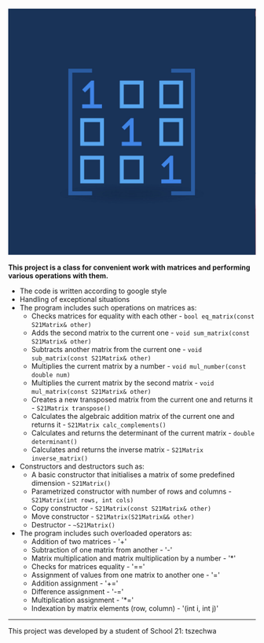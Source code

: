 ![MATRIX](./images/matrix.jpeg)

**This project is a class for convenient work with matrices and performing various operations with them.**

* The code is written according to google style
* Handling of exceptional situations
* The program includes such operations on matrices as:
  + Checks matrices for equality with each other - `bool eq_matrix(const S21Matrix& other)`
  + Adds the second matrix to the current one - `void sum_matrix(const S21Matrix& other)`
  + Subtracts another matrix from the current one - `void sub_matrix(const S21Matrix& other)`
  + Multiplies the current matrix by a number - `void mul_number(const double num)`
  + Multiplies the current matrix by the second matrix - `void mul_matrix(const S21Matrix& other)`
  + Creates a new transposed matrix from the current one and returns it - `S21Matrix transpose()`
  + Calculates the algebraic addition matrix of the current one and returns it - `S21Matrix calc_complements()`
  + Calculates and returns the determinant of the current matrix - `double determinant()`
  + Calculates and returns the inverse matrix - `S21Matrix inverse_matrix()`
* Constructors and destructors such as:
  + A basic constructor that initialises a matrix of some predefined dimension - `S21Matrix()`
  + Parametrized constructor with number of rows and columns - `S21Matrix(int rows, int cols)`
  + Copy constructor - `S21Matrix(const S21Matrix& other)`
  + Move constructor - `S21Matrix(S21Matrix&& other)`
  + Destructor - `~S21Matrix()`
* The program includes such overloaded operators as:
  + Addition of two matrices - '+'
  + Subtraction of one matrix from another - '-'
  + Matrix multiplication and matrix multiplication by a number - '*'
  + Checks for matrices equality - '=='
  + Assignment of values from one matrix to another one - '='
  + Addition assignment - '+='
  + Difference assignment - '-='
  + Multiplication assignment - '*='
  + Indexation by matrix elements (row, column) - '(int i, int j)'

***

This project was developed by a student of School 21: tszechwa
